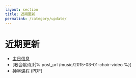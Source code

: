 ```yaml
---
layout: section
title: 近期更新
permalink: /category/update/
---
```


近期更新 
=========

 * [主日信息](/category/message)
 * [教会献诗]({% post_url /music/2015-03-01-choir-video %})
 * [神学课程](http://media.wcec-home.org/doc/class/201503_biblical_ethics_flyer.pdf) (PDF)


